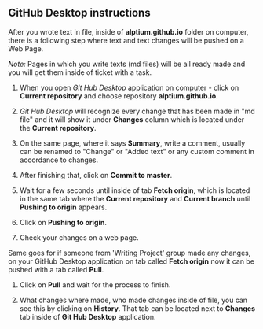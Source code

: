 ## GitHub Desktop instructions

After you wrote text in file, inside of **alptium.github.io** folder on computer, there is a  following step where text and text changes will be pushed on a Web Page.

*Note:* Pages in which you write texts (md files) will be all ready made and you will get them inside of ticket with a task.

1. When you open *Git Hub Desktop* application on computer - click on **Current repository** and choose repository **alptium.github.io**.

2.  *Git Hub Desktop* will recognize every change that has been made in "md file" and it will show it under **Changes** column which is located under the **Current repository**.

3. On the same page, where it says **Summary**, write a comment, usually can be renamed to "Change" or "Added text" or any custom comment in accordance to changes.

4. After finishing that, click on  **Commit to master**.

5. Wait for a few seconds until inside of tab **Fetch origin**, which is located in the same tab where the **Current repository** and **Current branch** until **Pushing to origin** appears.

6. Click on **Pushing to origin**. 

7. Check your changes on a web page.

Same goes for if someone from 'Writing Project' group made any changes, on your GitHub Desktop application on tab called  **Fetch origin** now it can be pushed with a tab called **Pull**.

1. Click on **Pull** and wait for the process to finish.

2. What changes where made, who made changes inside of file, you can see this by clicking on **History**. That tab can be located next to **Changes** tab inside of **Git Hub Desktop** application.